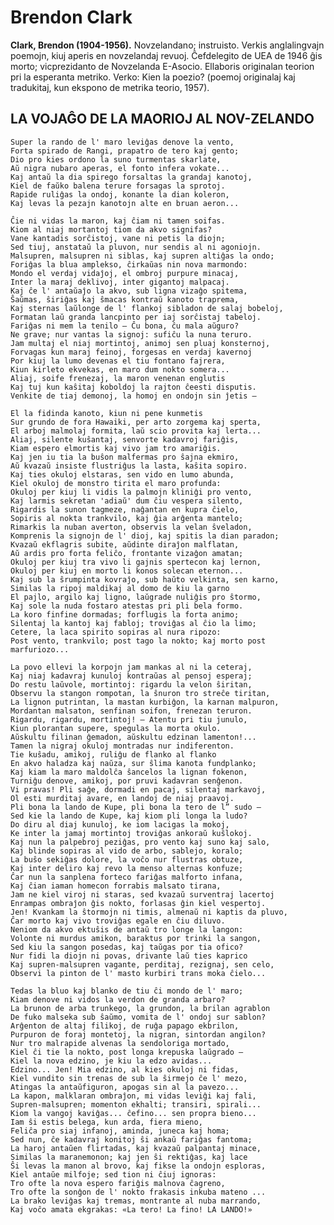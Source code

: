 # Brendon Clark

**Clark, Brendon (1904-1956).** Novzelandano; instruisto. Verkis anglalingvajn poemojn, kiuj aperis en novzelandaj revuoj. Ĉefdelegito de UEA de 1946 ĝis morto; vicprezidanto de Novzelanda E-Asocio. Ellaboris originalan teorion pri la esperanta metriko. Verko: Kien la poezio? (poemoj originalaj kaj tradukitaj, kun ekspono de metrika teorio, 1957).

## LA VOJAĜO DE LA MAORIOJ AL NOV-ZELANDO

    Super la rando de l' maro leviĝas denove la vento,
    Forta spirado de Rangi, prapatro de tero kaj gento;
    Dio pro kies ordono la suno turmentas skarlate,
    Aŭ nigra nubaro aperas, el fonto infera vokate...
    Kaj antaŭ la dia spirego forsaltas la grandaj kanotoj,
    Kiel de faŭko balena terure forsagas la sprotoj.
    Rapide ruliĝas la ondoj, konante la dian koleron,
    Kaj levas la pezajn kanotojn alte en bruan aeron...

    Ĉie ni vidas la maron, kaj ĉiam ni tamen soifas.
    Kiom al niaj mortantoj tiom da akvo signifas?
    Vane kantadis sorĉistoj, vane ni petis la diojn;
    Sed tiuj, anstataŭ la pluvon, nur sendis al ni agoniojn.
    Malsupren, malsupren ni siblas, kaj supren altiĝas la ondo;
    Foriĝas la blua amplekso, ĉirkaŭas nin nova marmondo:
    Mondo el verdaj vidaĵoj, el ombroj purpure minacaj,
    Inter la maraj deklivoj, inter gigantoj malpacaj.
    Kaj ĉe l' antaŭaĵo la akvo, sub ligna vizaĝo spitema,
    Ŝaŭmas, ŝiriĝas kaj ŝmacas kontraŭ kanoto traprema,
    Kaj sternas laŭlonge de l' flankoj sibladon de salaj bobeloj,
    Formatan laŭ granda lancpinto per iaj sorĉistaj tabeloj.
    Fariĝas ni mem la tenilo — Ĉu bona, ĉu mala aŭguro?
    Ne grave; nur vantas la signoj: sufiĉu la nuna teruro.
    Jam multaj el niaj mortintoj, animoj sen pluaj konsternoj,
    Forvagas kun maraj feinoj, forgesas en verdaj kavernoj
    Por kiuj la lumo devenas el tiu fontano fajrera,
    Kiun kirleto ekvekas, en maro dum nokto somera...
    Aliaj, soife frenezaj, la maron venenan englutis
    Kaj tuj kun kaŝitaj koboldoj la rajton ĉeesti disputis.
    Venkite de tiaj demonoj, la homoj en ondojn sin ĵetis —

    El la fidinda kanoto, kiun ni pene kunmetis
    Sur grundo de fora Hawaiki, per arto zorgema kaj sperta,
    El arboj malmolaj formita, laŭ scio provita kaj lerta...
    Aliaj, silente kuŝantaj, senvorte kadavroj fariĝis,
    Kiam espero elmortis kaj vivo jam tro amariĝis.
    Kaj jen iu tia la buŝon malfermas pro ŝajna ekmiro,
    Aŭ kvazaŭ insiste flustriĝus la lasta, kaŝita sopiro.
    Kaj ties okuloj elstaras, sen vido en lumo abunda,
    Kiel okuloj de monstro tirita el maro profunda:
    Okuloj per kiuj li vidis la palmojn kliniĝi pro vento,
    Kaj larmis sekretan 'adiaŭ' dum ĉiu vespera silento,
    Rigardis la sunon tagmeze, naĝantan en kupra ĉielo,
    Sopiris al nokta trankvilo, kaj ĝia arĝenta mantelo;
    Rimarkis la nuban averton, observis la velan ŝveladon,
    Komprenis la signojn de l' dioj, kaj spitis la dian paradon;
    Kvazaŭ ekflagris subite, aŭdinte diraĵon malflatan,
    Aŭ ardis pro forta feliĉo, frontante vizaĝon amatan;
    Okuloj per kiuj tra vivo li gajnis spertecon kaj lernon,
    Okuloj per kiuj en morto li konos solecan eternon...
    Kaj sub la ŝrumpinta kovraĵo, sub haŭto velkinta, sen karno,
    Similas la ripoj maldikaj al domo de kiu la garno
    El pajlo, argilo kaj ligno, laŭgrade nuliĝis pro ŝtormo,
    Kaj sole la nuda fostaro atestas pri pli bela formo.
    La koro finfine dormadas; forflugis la forta animo;
    Silentaj la kantoj kaj fabloj; troviĝas al ĉio la limo;
    Cetere, la laca spirito sopiras al nura ripozo:
    Post vento, trankvilo; post tago la nokto; kaj morto post
    marfuriozo...

    La povo ellevi la korpojn jam mankas al ni la ceteraj,
    Kaj niaj kadavraj kunuloj kontraŭas al pensoj esperaj;
    Do restu laŭvole, mortintoj: rigardu la velon ŝiritan,
    Observu la stangon rompotan, la ŝnuron tro streĉe tiritan,
    La lignon putrintan, la mastan kurbiĝon, la karnan malpuron,
    Mordantan malsaton, senfinan soifon, frenezan teruron.
    Rigardu, rigardu, mortintoj! — Atentu pri tiu junulo,
    Kiun plorantan supere, spegulas la morta okulo.
    Aŭskultu filinan ĝemadon, aŭskultu edzinan lamenton!...
    Tamen la nigraj okuloj montradas nur indiferenton.
    Tie kuŝadu, amikoj, ruliĝu de flanko al flanko
    En akvo haladza kaj naŭza, sur ŝlima kanota fundplanko;
    Kaj kiam la maro maldolĉa ŝancelos la lignan fokenon,
    Turniĝu denove, amikoj, por pruvi kadavran senĝenon.
    Vi pravas! Pli saĝe, dormadi en pacaj, silentaj markavoj,
    Ol esti murditaj avare, en landoj de niaj praavoj.
    Pli bona la lando de Kupe, pli bona la tero de l” sudo —
    Sed kie la lando de Kupe, kaj kiom pli longa la ludo?
    Do diru al diaj kunuloj, ke iom lacigas la mokoj,
    Ke inter la jamaj mortintoj troviĝas ankoraŭ kuŝlokoj.
    Kaj nun la palpebroj peziĝas, pro vento kaj suno kaj salo,
    Kaj blinde sopiras al vido de arbo, sablejo, koralo;
    La buŝo sekiĝas dolore, la voĉo nur flustras obtuze,
    Kaj inter deliro kaj revo la menso alternas konfuze;
    Ĉar nun la sanplena forteco fariĝas malforto infana,
    Kaj ĉian iaman homecon forrabis malsato tirana,
    Jam ne kiel viroj ni staras, sed kvazaŭ surventraj lacertoj
    Enrampas ombraĵon ĝis nokto, forlasas ĝin kiel vespertoj.
    Jen! Kvankam la ŝtormojn ni timis, almenaŭ ni kaptis da pluvo,
    Ĉar morto kaj vivo troviĝas egale en ĉiu diluvo.
    Neniom da akvo ektuŝis de antaŭ tro longe la langon:
    Volonte ni murdus amikon, baraktus por trinki la sangon,
    Sed kiu la sangon posedas, kaj taŭgas por tia ofico?
    Nur fidi la diojn ni povas, drivante laŭ ties kaprico
    Kaj supren-malsupren vagante, perditaj, rezignaj, sen celo,
    Observi la pinton de l' masto kurbiri trans moka ĉielo...

    Tedas la bluo kaj blanko de tiu ĉi mondo de l' maro;
    Kiam denove ni vidos la verdon de granda arbaro?
    La brunon de arba trunkego, la grundon, la brilan agrablon
    De fuko malseka sub ŝaŭmo, vomita de l' ondoj sur sablon?
    Arĝenton de altaj filikoj, de ruĝa papago ekbrilon,
    Purpuron de foraj montetoj, la nigran, sintordan angilon?
    Nur tro malrapide alvenas la sendoloriga mortado,
    Kiel ĉi tie la nokto, post longa krepuska laŭgrado —
    Kiel la nova edzino, je kiu la edzo avidas...
    Edzino... Jen! Mia edzino, al kies okuloj ni fidas,
    Kiel vundito sin trenas de sub la ŝirmejo ĉe l' mezo,
    Atingas la antaŭfiguron, apogas sin al la pavezo...
    La kapon, malklaran ombraĵon, mi vidas leviĝi kaj fali,
    Supren-malsupren; momenton ekhalti; transiri, spirali...
    Kiom la vangoj kaviĝas... ĉefino... sen propra bieno...
    Iam ŝi estis belega, kun arda, fiera mieno,
    Feliĉa pro siaj infanoj, aminda, juneca kaj homa;
    Sed nun, ĉe kadavraj konitoj ŝi ankaŭ fariĝas fantoma;
    La haroj antaŭen flirtadas, kaj kvazaŭ palpantaj minace,
    Similas la maranemonon; kaj jen ŝi rektiĝas, kaj lace
    Ŝi levas la manon al brovo, kaj fikse la ondojn esploras,
    Kiel antaŭe milfoje; sed tion ni ĉiuj ignoras:
    Tro ofte la nova espero fariĝis malnova ĉagreno,
    Tro ofte la sonĝon de l' nokto frakasis inkuba mateno ...
    La brako leviĝas kaj tremas, montrante al nuba marrando,
    Kaj voĉo amata ekgrakas: «La tero! La fino! LA LANDO!»
